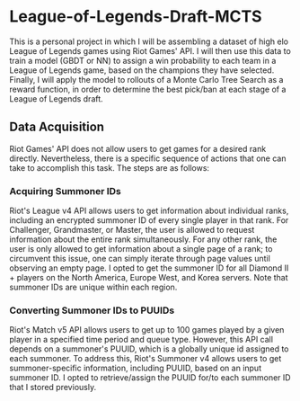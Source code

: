 # League-of-Legends-Draft-MCTS
This is a personal project in which I will be assembling a dataset of high elo League of Legends games using Riot Games' API. I will then use this data to train a model (GBDT or NN) to assign a win probability to each team in a League of Legends game, based on the champions they have selected. Finally, I will apply the model to rollouts of a Monte Carlo Tree Search as a reward function, in order to determine the best pick/ban at each stage of a League of Legends draft.

## Data Acquisition
Riot Games' API does not allow users to get games for a desired rank directly. Nevertheless, there is a specific sequence of actions that one can take to accomplish this task. The steps are as follows:

### Acquiring Summoner IDs
Riot's League v4 API allows users to get information about individual ranks, including an encrypted summoner ID of every single player in that rank. For Challenger, Grandmaster, or Master, the user is allowed to request information about the entire rank simultaneously. For any other rank, the user is only allowed to get information about a single page of a rank; to circumvent this issue, one can simply iterate through page values until observing an empty page. I opted to get the summoner ID for all Diamond II + players on the North America, Europe West, and Korea servers. Note that summoner IDs are unique within each region.

### Converting Summoner IDs to PUUIDs
Riot's Match v5 API allows users to get up to 100 games played by a given player in a specified time period and queue type. However, this API call depends on a summoner's PUUID, which is a globally unique id assigned to each summoner. To address this, Riot's Summoner v4 allows users to get summoner-specific information, including PUUID, based on an input summoner ID. I opted to retrieve/assign the PUUID for/to each summoner ID that I stored previously.
